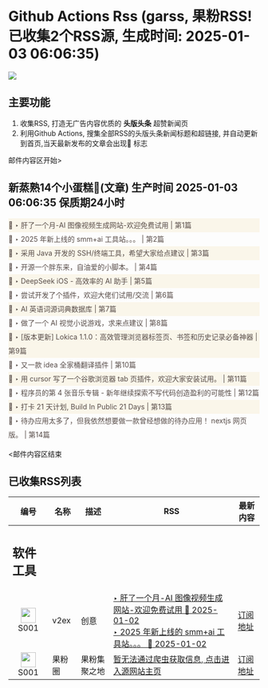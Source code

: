 # Github Actions Rss (garss, 果粉RSS! 已收集2个RSS源, 生成时间: 2025-01-03 06:06:35)

![](https://cdn.jsdelivr.net/gh/xinkeji/garss/_media/ga-rss.png)



## 主要功能
1. 收集RSS, 打造无广告内容优质的 **头版头条** 超赞新闻页
2. 利用Github Actions, 搜集全部RSS的头版头条新闻标题和超链接, 并自动更新到首页,当天最新发布的文章会出现🌈 标志

邮件内容区开始>
<h2>新蒸熟14个小蛋糕🍰(文章) 生产时间 2025-01-03 06:06:35 保质期24小时</h2>

<div style='line-height:3;background-color:#FAF6EA;' ><a href='https://www.v2ex.com/t/1102124#reply4' style="line-height:2;text-decoration:none;display:block;color:#584D49;">🌈 ‣ 肝了一个月-AI 图像视频生成网站-欢迎免费试用 | 第1篇</a></div><div style='line-height:3;' ><a href='https://www.v2ex.com/t/1102152#reply0' style="line-height:2;text-decoration:none;display:block;color:#584D49;">🌈 ‣ 2025 年新上线的 smm+ai 工具站。。。 | 第2篇</a></div><div style='line-height:3;background-color:#FAF6EA;' ><a href='https://www.v2ex.com/t/1101966#reply70' style="line-height:2;text-decoration:none;display:block;color:#584D49;">🌈 ‣ 采用 Java 开发的 SSH/终端工具，希望大家给点建议 | 第3篇</a></div><div style='line-height:3;' ><a href='https://www.v2ex.com/t/1102125#reply0' style="line-height:2;text-decoration:none;display:block;color:#584D49;">🌈 ‣ 开源一个胖东来，自油爱的小脚本。 | 第4篇</a></div><div style='line-height:3;background-color:#FAF6EA;' ><a href='https://www.v2ex.com/t/1101877#reply27' style="line-height:2;text-decoration:none;display:block;color:#584D49;">🌈 ‣ DeepSeek iOS - 高效率的 AI 助手 | 第5篇</a></div><div style='line-height:3;' ><a href='https://www.v2ex.com/t/1102031#reply4' style="line-height:2;text-decoration:none;display:block;color:#584D49;">🌈 ‣ 尝试开发了个插件，欢迎大佬们试用/交流 | 第6篇</a></div><div style='line-height:3;background-color:#FAF6EA;' ><a href='https://www.v2ex.com/t/1101960#reply2' style="line-height:2;text-decoration:none;display:block;color:#584D49;">🌈 ‣ AI 英语词源词典数据库 | 第7篇</a></div><div style='line-height:3;' ><a href='https://www.v2ex.com/t/1102049#reply15' style="line-height:2;text-decoration:none;display:block;color:#584D49;">🌈 ‣ 做了一个 AI 视觉小说游戏，求来点建议 | 第8篇</a></div><div style='line-height:3;background-color:#FAF6EA;' ><a href='https://www.v2ex.com/t/1102017#reply2' style="line-height:2;text-decoration:none;display:block;color:#584D49;">🌈 ‣ [版本更新] Lokica 1.1.0：高效管理浏览器标签页、书签和历史记录必备神器 | 第9篇</a></div><div style='line-height:3;' ><a href='https://www.v2ex.com/t/1101883#reply9' style="line-height:2;text-decoration:none;display:block;color:#584D49;">🌈 ‣ 又一款 idea 全家桶翻译插件 | 第10篇</a></div><div style='line-height:3;background-color:#FAF6EA;' ><a href='https://www.v2ex.com/t/1101975#reply1' style="line-height:2;text-decoration:none;display:block;color:#584D49;">🌈 ‣ 用 cursor 写了一个谷歌浏览器 tab 页插件，欢迎大家安装试用。 | 第11篇</a></div><div style='line-height:3;' ><a href='https://www.v2ex.com/t/1101913#reply5' style="line-height:2;text-decoration:none;display:block;color:#584D49;">🌈 ‣ 程序员的第 4 张音乐专辑 - 新年继续探索不写代码创造盈利的可能性 | 第12篇</a></div><div style='line-height:3;background-color:#FAF6EA;' ><a href='https://www.v2ex.com/t/1102138#reply0' style="line-height:2;text-decoration:none;display:block;color:#584D49;">🌈 ‣ 打卡 21 天计划, Build In Public 21 Days | 第13篇</a></div><div style='line-height:3;' ><a href='https://www.v2ex.com/t/1101949#reply3' style="line-height:2;text-decoration:none;display:block;color:#584D49;">🌈 ‣ 待办应用太多了，但我依然想要做一款曾经想做的待办应用！ nextjs 网页版。 | 第14篇</a></div>

<邮件内容区结束

## 已收集RSS列表

| 编号 | 名称 | 描述 | RSS | 最新内容 |
| --- | --- | --- | --- | --- |
| <h2 id="软件工具">软件工具</h2> |  |   |  |  |
| <div id="S001" style="text-align: center;"><img src="https://cdn.jsdelivr.net/gh/zhaoolee/garss/_media/favicon/S001.png" width="30px" style="width:30px;height: auto;"/><br><span>S001</span></div> | v2ex | 创意 | [‣ 肝了一个月-AI 图像视频生成网站-欢迎免费试用 🌈 2025-01-02](https://www.v2ex.com/t/1102124#reply4)<br/>[‣ 2025 年新上线的 smm+ai 工具站。。。 🌈 2025-01-02](https://www.v2ex.com/t/1102152#reply0) | [订阅地址](https://www.v2ex.com/feed/tab/creative.xml) |
| <div id="S001" style="text-align: center;"><img src="https://cdn.jsdelivr.net/gh/zhaoolee/garss/_media/favicon/S001.png" width="30px" style="width:30px;height: auto;"/><br><span>S001</span></div> | 果粉圈 | 果粉集聚之地 | [暂无法通过爬虫获取信息, 点击进入源网站主页](https://g0f.cn) | [订阅地址](https://g0f.cn/rss.xml) |




